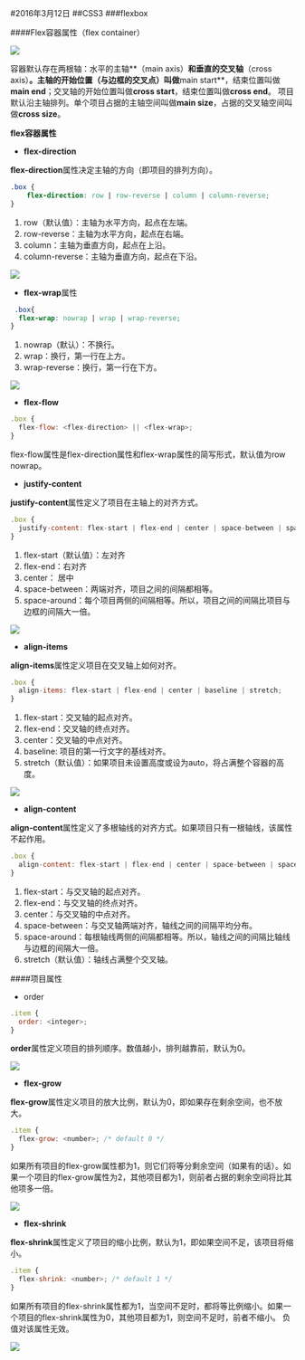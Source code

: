 #2016年3月12日
##CSS3
###flexbox

####Flex容器属性（flex container）


![](img/flex1.png) 

容器默认存在两根轴：水平的主轴**（main axis）**和垂直的交叉轴**（cross axis）**。主轴的开始位置（与边框的交叉点）叫做**main start**，结束位置叫做**main end**；交叉轴的开始位置叫做**cross start**，结束位置叫做**cross end**。
项目默认沿主轴排列。单个项目占据的主轴空间叫做**main size**，占据的交叉轴空间叫做**cross size**。

**flex容器属性**

 - **flex-direction**

**flex-direction**属性决定主轴的方向（即项目的排列方向）。
```css
.box {
    flex-direction: row | row-reverse | column | column-reverse;
}
```


1. row（默认值）：主轴为水平方向，起点在左端。
2. row-reverse：主轴为水平方向，起点在右端。
3. column：主轴为垂直方向，起点在上沿。
4. column-reverse：主轴为垂直方向，起点在下沿。


![](img/flex-direction.png)

 - **flex-wrap**属性

```css
 .box{
  flex-wrap: nowrap | wrap | wrap-reverse;
}
```

1. nowrap（默认）：不换行。
2. wrap：换行，第一行在上方。
3. wrap-reverse：换行，第一行在下方。

![](img/flex-wrap.jpg) 

 - **flex-flow**

```js
.box {
  flex-flow: <flex-direction> || <flex-wrap>;
}
```


flex-flow属性是flex-direction属性和flex-wrap属性的简写形式，默认值为row nowrap。

 - **justify-content**

**justify-content**属性定义了项目在主轴上的对齐方式。

```js
.box {
  justify-content: flex-start | flex-end | center | space-between | space-around;
}
```

1. flex-start（默认值）：左对齐
2. flex-end：右对齐
3. center： 居中
4. space-between：两端对齐，项目之间的间隔都相等。
5. space-around：每个项目两侧的间隔相等。所以，项目之间的间隔比项目与边框的间隔大一倍。

![](img/justify-content.png)

 - **align-items**

**align-items**属性定义项目在交叉轴上如何对齐。

```js
.box {
  align-items: flex-start | flex-end | center | baseline | stretch;
}
```

1. flex-start：交叉轴的起点对齐。
2. flex-end：交叉轴的终点对齐。
3. center：交叉轴的中点对齐。
4. baseline: 项目的第一行文字的基线对齐。
5. stretch（默认值）：如果项目未设置高度或设为auto，将占满整个容器的高度。

![](img/align-items.png)

 -  **align-content**

**align-content**属性定义了多根轴线的对齐方式。如果项目只有一根轴线，该属性不起作用。

```js
.box {
  align-content: flex-start | flex-end | center | space-between | space-around | stretch;
}
```

1. flex-start：与交叉轴的起点对齐。
2. flex-end：与交叉轴的终点对齐。
3. center：与交叉轴的中点对齐。
4. space-between：与交叉轴两端对齐，轴线之间的间隔平均分布。
5. space-around：每根轴线两侧的间隔都相等。所以，轴线之间的间隔比轴线与边框的间隔大一倍。
6. stretch（默认值）：轴线占满整个交叉轴。


####项目属性

 - order

```js
.item {
  order: <integer>;
}
```

**order**属性定义项目的排列顺序。数值越小，排列越靠前，默认为0。

![](img/order.png)

 - **flex-grow**

**flex-grow**属性定义项目的放大比例，默认为0，即如果存在剩余空间，也不放大。

```js
.item {
  flex-grow: <number>; /* default 0 */
}
```

如果所有项目的flex-grow属性都为1，则它们将等分剩余空间（如果有的话）。如果一个项目的flex-grow属性为2，其他项目都为1，则前者占据的剩余空间将比其他项多一倍。

![](img/flex-grow.png)

 -  **flex-shrink**

**flex-shrink**属性定义了项目的缩小比例，默认为1，即如果空间不足，该项目将缩小。 

```js
.item {
  flex-shrink: <number>; /* default 1 */
}
```

如果所有项目的flex-shrink属性都为1，当空间不足时，都将等比例缩小。如果一个项目的flex-shrink属性为0，其他项目都为1，则空间不足时，前者不缩小。
负值对该属性无效。

![](img/flex-shrink.jpg)

